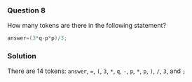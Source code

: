 ### Question 8

How many tokens are there in the following statement?  
```c
answer=(3*q-p*p)/3;
```

### Solution

There are 14 tokens: `answer`, `=`, `(`, `3`, `*`, `q`, `-`, `p`, `*`, `p`, `)`, `/`, `3`, and `;`
